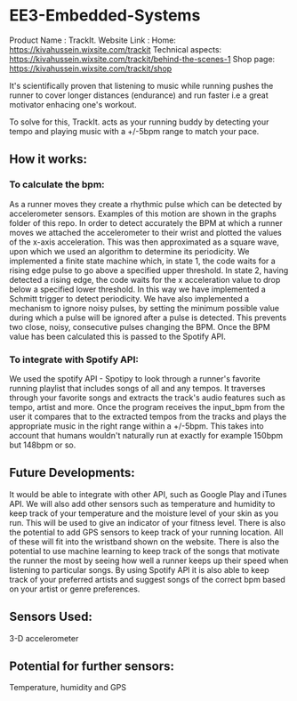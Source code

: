 # EE3-Embedded-Systems
Product Name : TrackIt.
Website Link :  Home:                  https://kivahussein.wixsite.com/trackit
                Technical aspects:     https://kivahussein.wixsite.com/trackit/behind-the-scenes-1
                Shop page:             https://kivahussein.wixsite.com/trackit/shop

It's scientifically proven that listening to music while running pushes the runner to cover longer distances (endurance) and run faster i.e a great motivator enhacing one's workout.

To solve for this, TrackIt. acts as your running buddy by detecting your tempo and playing music with a +/-5bpm range to match your pace.

## How it works:
### To calculate the bpm:
As a runner moves they create a rhythmic pulse which can be detected by accelerometer sensors. Examples of this motion are shown in the 
graphs folder of this repo. In order to detect accurately the BPM at which a runner moves we attached the accelerometer to their wrist
and plotted the values of the x-axis acceleration. This was then approximated as a square wave, upon which we used an algorithm to 
determine its periodicity. We implemented a finite state machine which, in state 1, the code waits for a rising edge pulse to go above a specified upper threshold. In state 2, having detected a rising edge, the code waits for the x acceleration value to drop below a specified lower threshold. In this way we have implemented a Schmitt trigger to detect periodicity. We have also implemented a mechanism to ignore noisy pulses, by setting the minimum possible value during which a pulse will be ignored after a pulse is detected. This prevents two close, noisy, consecutive pulses changing the BPM. 
Once the BPM value has been calculated this is passed to the Spotify API. 

### To integrate with Spotify API:
We used the spotify API - Spotipy to look through a runner's favorite running playlist that includes songs of all and any tempos. It traverses through your favorite songs and extracts the track's audio features such as tempo, artist and more.
Once the program receives the input_bpm from the user it compares that to the extracted tempos from the tracks and plays the appropriate music in the right range within a +/-5bpm. This takes into account that humans wouldn't naturally run at exactly for example 150bpm but 148bpm or so.

## Future Developments:
It would be able to integrate with other API, such as Google Play and iTunes API. We will also add other sensors such as temperature and humidity to keep track of your temperature and the moisture level of your skin as you run. This will be used to give an indicator of your fitness level. There is also the potential to add GPS sensors to keep track of your running location. All of these will fit into the wristband shown on the website. There is also the potential to use machine learning to keep track of the songs that motivate the runner the most by seeing how well a runner keeps up their speed when listening to particular songs. By using Spotify API it is also able to keep track of your preferred artists and suggest songs of the correct bpm based on your artist or genre preferences.  

## Sensors Used: 
3-D accelerometer
## Potential for further sensors: 
Temperature, humidity and GPS
